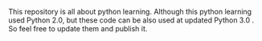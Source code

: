 This repository is all about python learning.
Although this python learning used Python 2.0, but these code can be also used at updated Python 3.0 .
So feel free to update them and publish it.
